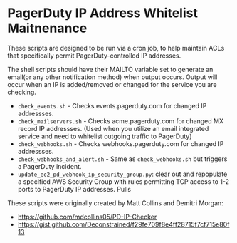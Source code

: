 # PagerDuty IP Address Whitelist Maitnenance

These scripts are designed to be run via a cron job, to help maintain ACLs that specifically permit PagerDuty-controlled IP addresses.

The shell scripts should have their MAILTO variable set to generate an email(or any other notification method) when output occurs. Output will occur when an IP is added/removed or changed for the service you are checking.

* `check_events.sh` - Checks events.pagerduty.com for changed IP addressses.
* `check_mailservers.sh` - Checks acme.pagerduty.com for changed MX record IP addressses.
(Used when you utilize an email integrated service and need to whitelist outgoing traffic to PagerDuty)
* `check_webhooks.sh` - Checks webhooks.pagerduty.com for changed IP addressses.
* `check_webhooks_and_alert.sh` - Same as `check_webhooks.sh` but triggers a PagerDuty incident.
* `update_ec2_pd_webhook_ip_security_group.py`: clear out and repopulate a specified AWS Security Group with rules permitting TCP access to 1-2 ports to PagerDuty IP addresses. Pulls 

These scripts were originally created by Matt Collins and Demitri Morgan:

* https://github.com/mdcollins05/PD-IP-Checker
* https://gist.github.com/Deconstrained/f29fe709f8e4ff28715f7cf715e80f13
